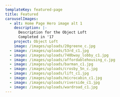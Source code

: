 ```yaml
---
templateKey: featured-page
title: Featured
carouselImages:
  - alt: Home Page Hero image alt 1
    description: |-
      Description for the Object Loft  
      Completed in '17
    project: Object Loft
    image: /images/uploads/20greene_c.jpg
  - image: /images/uploads/53rd_c1.jpg
  - image: /images/uploads/740bway_lobby_c1.jpg
  - image: /images/uploads/affordablehousing_c.jpg
  - image: /images/uploads/barman_c1.jpg
  - image: /images/uploads/crosby_5n_c.jpg
  - image: /images/uploads/lift_c1.jpg
  - image: /images/uploads/microcabin_c1.jpg
  - image: /images/uploads/riverside_c1.jpg
  - image: /images/uploads/wardroad_c1.jpg
---
```


